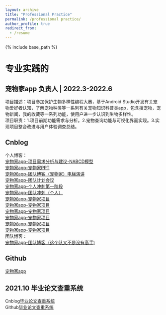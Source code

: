 ```yaml
---
layout: archive
title: "Professional Practice"
permalink: /professional practice/
author_profile: true
redirect_from:
  - /resume
---
```


{% include base_path %}

专业实践的
======  

宠物家app    负责人  |  2022.3-2022.6
------
项目描述：项目参加保护生物多样性编程大赛，基于Android Studio开发有关宠物爱好者认知，了解宠物种类等一系列有关宠物知识科普类app，包含搜宠物，宠物新闻，我的收藏等一系列功能，使用户进一步认识到生物多样性。  
项目职责：1.项目前期功能需求与分析。2.宠物查询功能与可视化界面实现。3.实现项目整合改进与用户体验调查总结。

Cnblog  
------  
个人博客：  
[宠物家app-项目需求分析与建议-NABCD模型](https://www.cnblogs.com/jzm20204139/p/16095070.html "come from jiazaimin's love")  
[宠物家app-宠物家PPT](https://www.cnblogs.com/jzm20204139/p/16115718.html "come from jiazaimin's love")  
[宠物家app-团队博客（宠物家）电梯演讲](https://www.cnblogs.com/jzm20204139/p/16147458.html "come from jiazaimin's love")  
[宠物家app-团队计划会议](https://www.cnblogs.com/jzm20204139/p/16156025.html "come from jiazaimin's love")  
[宠物家app-个人冲刺第一阶段](https://www.cnblogs.com/jzm20204139/p/16184689.html "come from jiazaimin's love")  
[宠物家app-团队冲刺（个人）](https://www.cnblogs.com/jzm20204139/p/16208306.html "come from jiazaimin's love")  
[宠物家app-宠物家项目](https://www.cnblogs.com/jzm20204139/p/16245054.html "come from jiazaimin's love")  
[宠物家app-宠物家项目](https://www.cnblogs.com/jzm20204139/p/16245054.html "come from jiazaimin's love")  
[宠物家app-宠物家项目](https://www.cnblogs.com/jzm20204139/p/16245054.html "come from jiazaimin's love")  
[宠物家app-宠物家项目](https://www.cnblogs.com/jzm20204139/p/16245054.html "come from jiazaimin's love")  
[宠物家app-宠物家项目](https://www.cnblogs.com/jzm20204139/p/16245054.html "come from jiazaimin's love")  
[宠物家app-宠物家项目](https://www.cnblogs.com/jzm20204139/p/16245054.html "come from jiazaimin's love")  
团队博客：  
[宠物家app-团队博客（这个队又不是没有高手)](https://www.cnblogs.com/zhegedui "come from jiazaimin's love")  

Github  
------
[宠物家app](https://github.com/jiazaimin/PetHome "come from jiazaimin's hate")  


2021.10 毕业论文查重系统  
------
Cnblog[毕业论文查重系统 ](https://www.cnblogs.com/jzm20204139/p/15411599.html "come from jiazaimin's love")  
Github[毕业论文查重系统 ](https://github.com/jiazaimin/11111 "come from jiazaimin's hate")  

 
